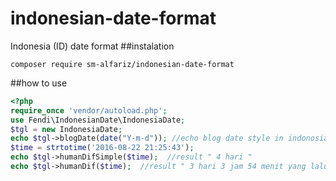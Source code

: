 # indonesian-date-format
Indonesia (ID) date format
##instalation
```
composer require sm-alfariz/indonesian-date-format
```
##how to use
```php
<?php
require_once 'vendor/autoload.php';
use Fendi\IndonesianDate\IndonesiaDate;
$tgl = new IndonesiaDate;
echo $tgl->blogDate(date("Y-m-d")); //echo blog date style in indonosian format
$time = strtotime('2016-08-22 21:25:43');
echo $tgl->humanDifSimple($time);  //result " 4 hari "
echo $tgl->humanDif($time);  //result " 3 hari 3 jam 54 menit yang lalu "

```
